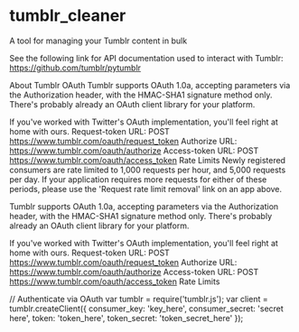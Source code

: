 # tumblr_cleaner
A tool for managing your Tumblr content in bulk

See the following link for API documentation used to interact with Tumblr: https://github.com/tumblr/pytumblr

About Tumblr OAuth
Tumblr supports OAuth 1.0a, accepting parameters via the Authorization header, with the HMAC-SHA1 signature method only. There's probably already an OAuth client library for your platform. 

If you've worked with Twitter's OAuth implementation, you'll feel right at home with ours.
Request-token URL:
POST https://www.tumblr.com/oauth/request_token
Authorize URL:
https://www.tumblr.com/oauth/authorize
Access-token URL:
POST https://www.tumblr.com/oauth/access_token
Rate Limits
Newly registered consumers are rate limited to 1,000 requests per hour, and 5,000 requests per day. If your application requires more requests for either of these periods, please use the 'Request rate limit removal' link on an app above.

Tumblr supports OAuth 1.0a, accepting parameters via the Authorization header, with the HMAC-SHA1 signature method only. There's probably already an OAuth client library for your platform. 

If you've worked with Twitter's OAuth implementation, you'll feel right at home with ours.
Request-token URL:
POST https://www.tumblr.com/oauth/request_token
Authorize URL:
https://www.tumblr.com/oauth/authorize
Access-token URL:
POST https://www.tumblr.com/oauth/access_token
Rate Limits

// Authenticate via OAuth
var tumblr = require('tumblr.js');
var client = tumblr.createClient({
  consumer_key: 'key_here',
  consumer_secret: 'secret here',
  token: 'token_here',
  token_secret: 'token_secret_here'
});

